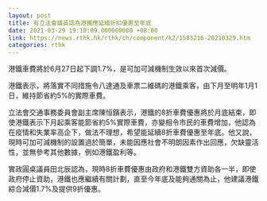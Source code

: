 ```yaml
---
layout: post
title: 有立法會議員認為港鐵應延續折扣優惠至年底
date: 2021-03-29 19:10:09.000000000 +08:00
link: https://news.rthk.hk/rthk/ch/component/k2/1583216-20210329.htm
categories: rthk
---
```


港鐵車費將於6月27日起下調1.7%，是可加可減機制生效以來首次減價。

港鐵表示，將落實不同措施令八達通及車票二維碼的港鐵乘客，由下月至明年1月1日，維持節省約5%的實際車費。

立法會交通事務委員會副主席陳恒鑌表示，港鐵的8折車費優惠將於月底結束，即使港鐵表示下月起乘客能節省約5%實際車費，亦變相令市民的車費增加，他認為在疫情和失業率高企下，做法不理想，希望能延續8折車費優惠至年底。他又說，現時可加可減機制的設置過於簡單，未能因應社會不明朗因素作出回應，欠缺靈活性，並無參考其他數據，例如港鐵盈利等。

實政圓桌議員田北辰認為，現時8折車費優惠由政府和港鐵雙方資助各一半，即使政府停止資助，港鐵也應繼續有關計劃，直至今年底及能夠通關為止，他建議港鐵綜合減價1.7%及提供9折優惠。
